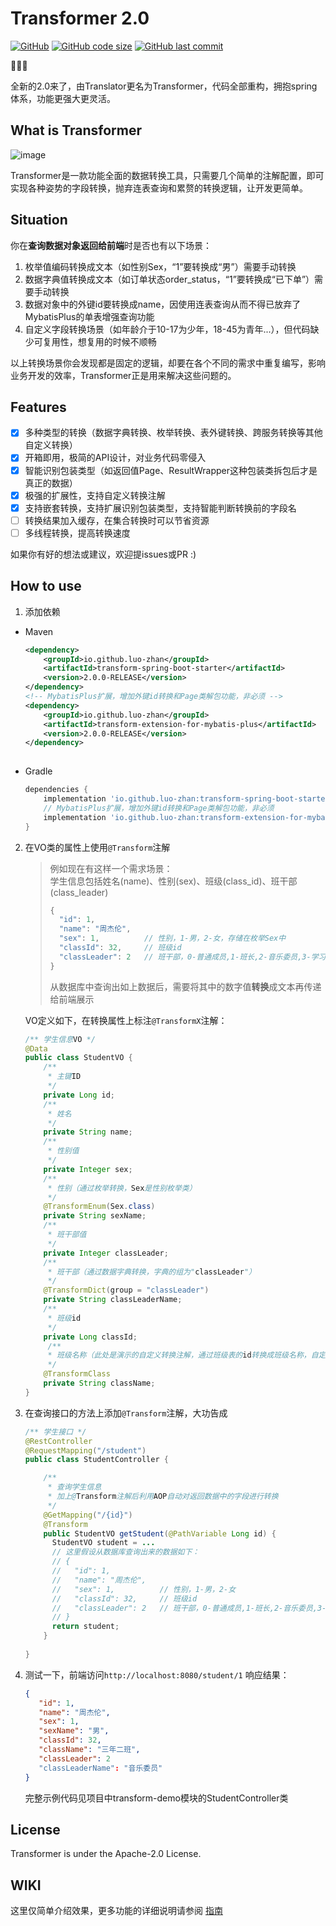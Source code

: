 # Transformer 2.0

[![GitHub](https://img.shields.io/github/license/luo-zhan/Transformer)](http://opensource.org/licenses/apache2.0)
[![GitHub code size](https://img.shields.io/github/languages/code-size/Robot-L/translator)]()
[![GitHub last commit](https://img.shields.io/github/last-commit/Robot-L/translator?label=Last%20commit)]()

🎉🎉🎉

全新的2.0来了，由Translator更名为Transformer，代码全部重构，拥抱spring体系，功能更强大更灵活。

## What is Transformer
![image](https://user-images.githubusercontent.com/16471200/195748056-574b9129-fa19-4281-a3a5-6d1bba96b429.png)

Transformer是一款功能全面的数据转换工具，只需要几个简单的注解配置，即可实现各种姿势的字段转换，抛弃连表查询和累赘的转换逻辑，让开发更简单。

## Situation

 你在**查询数据对象返回给前端**时是否也有以下场景：
 1. 枚举值编码转换成文本（如性别Sex，“1”要转换成“男”）需要手动转换
 2. 数据字典值转换成文本（如订单状态order_status，“1”要转换成“已下单”）需要手动转换
 3. 数据对象中的外键id要转换成name，因使用连表查询从而不得已放弃了MybatisPlus的单表增强查询功能
 4. 自定义字段转换场景（如年龄介于10-17为少年，18-45为青年...），但代码缺少可复用性，想复用的时候不顺畅      

以上转换场景你会发现都是固定的逻辑，却要在各个不同的需求中重复编写，影响业务开发的效率，Transformer正是用来解决这些问题的。

## Features

- [x] 多种类型的转换（数据字典转换、枚举转换、表外键转换、跨服务转换等其他自定义转换）
- [x] 开箱即用，极简的API设计，对业务代码零侵入
- [x] 智能识别包装类型（如返回值Page、ResultWrapper这种包装类拆包后才是真正的数据）
- [x] 极强的扩展性，支持自定义转换注解
- [x] 支持嵌套转换，支持扩展识别包装类型，支持智能判断转换前的字段名
- [ ] 转换结果加入缓存，在集合转换时可以节省资源
- [ ] 多线程转换，提高转换速度

如果你有好的想法或建议，欢迎提issues或PR :)

## How to use

1. 添加依赖

  * Maven
     ```xml
     <dependency>
         <groupId>io.github.luo-zhan</groupId>
         <artifactId>transform-spring-boot-starter</artifactId>
         <version>2.0.0-RELEASE</version>
     </dependency>
    <!-- MybatisPlus扩展，增加外键id转换和Page类解包功能，非必须 -->
     <dependency>
         <groupId>io.github.luo-zhan</groupId>
         <artifactId>transform-extension-for-mybatis-plus</artifactId>
         <version>2.0.0-RELEASE</version>
     </dependency>
   
     ```
  * Gradle
    ```groovy
    dependencies {
        implementation 'io.github.luo-zhan:transform-spring-boot-starter:2.0.0-RELEASE'
        // MybatisPlus扩展，增加外键id转换和Page类解包功能，非必须
        implementation 'io.github.luo-zhan:transform-extension-for-mybatis-plus:2.0.0-RELEASE'
    }
    ```
2. 在VO类的属性上使用`@Transform`注解
    > 例如现在有这样一个需求场景：   
      学生信息包括姓名(name)、性别(sex)、班级(class_id)、班干部(class_leader)
    > ```js
    > {
    >   "id": 1, 
    >   "name": "周杰伦", 
    >   "sex": 1,          // 性别，1-男，2-女，存储在枚举Sex中
    >   "classId": 32,     // 班级id
    >   "classLeader": 2   // 班干部，0-普通成员,1-班长,2-音乐委员,3-学习委员，存储在数据字典表中，group为"classLeader"
    > }
    > ```
    > 从数据库中查询出如上数据后，需要将其中的数字值**转换**成文本再传递给前端展示
    
    VO定义如下，在转换属性上标注`@TransformX`注解：

    ```java
    /** 学生信息VO */
    @Data
    public class StudentVO {
        /**
         * 主键ID
         */
        private Long id;
        /**
         * 姓名
         */
        private String name;
        /**
         * 性别值
         */
        private Integer sex;
        /**
         * 性别（通过枚举转换，Sex是性别枚举类）
         */
        @TransformEnum(Sex.class)
        private String sexName;
        /**
         * 班干部值
         */
        private Integer classLeader;
        /**
         * 班干部（通过数据字典转换，字典的组为"classLeader"）
         */
        @TransformDict(group = "classLeader")
        private String classLeaderName;
        /**
         * 班级id
         */
        private Long classId;
         /**
         * 班级名称（此处是演示的自定义转换注解，通过班级表的id转换成班级名称，自定义转换注解使用方式见wiki）
         */
        @TransformClass
        private String className;
    }
    ```


3. 在查询接口的方法上添加`@Transform`注解，大功告成
   ```java
   /** 学生接口 */
   @RestController
   @RequestMapping("/student")
   public class StudentController {
   
       /**
        * 查询学生信息
        * 加上@Transform注解后利用AOP自动对返回数据中的字段进行转换
        */
       @GetMapping("/{id}")
       @Transform
       public StudentVO getStudent(@PathVariable Long id) {
         StudentVO student = ...
         // 这里假设从数据库查询出来的数据如下：
         // {
         //   "id": 1, 
         //   "name": "周杰伦", 
         //   "sex": 1,          // 性别，1-男，2-女
         //   "classId": 32,     // 班级id
         //   "classLeader": 2   // 班干部，0-普通成员,1-班长,2-音乐委员,3-学习委员
         // }
         return student;
       } 
      
   }
   ```
  
4. 测试一下，前端访问`http://localhost:8080/student/1`
  响应结果：
  
   ```json
   {
      "id": 1, 
      "name": "周杰伦", 
      "sex": 1,      
      "sexName": "男",  
      "classId": 32,   
      "className": "三年二班", 
      "classLeader": 2 
      "classLeaderName": "音乐委员" 
   }
   ```
   完整示例代码见项目中transform-demo模块的StudentController类

  
## License

Transformer is under the Apache-2.0 License.

## WIKI
这里仅简单介绍效果，更多功能的详细说明请参阅 [指南](https://github.com/luo-zhan/Transformer/wiki)
